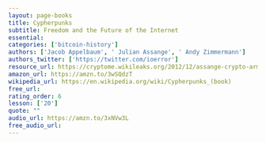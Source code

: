 ```yaml
---
layout: page-books
title: Cypherpunks
subtitle: Freedom and the Future of the Internet
essential: 
categories: ['bitcoin-history']
authors: ['Jacob Appelbaum', ' Julian Assange', ' Andy Zimmermann']
authors_twitter: ['https://twitter.com/ioerror']
resource_url: https://cryptome.wikileaks.org/2012/12/assange-crypto-arms.htm
amazon_url: https://amzn.to/3wSQdzT
wikipedia_url: https://en.wikipedia.org/wiki/Cypherpunks_(book)
free_url: 
rating_order: 6
lesson: ['20']
quote: ""
audio_url: https://amzn.to/3xNVw3L
free_audio_url: 
---
```

